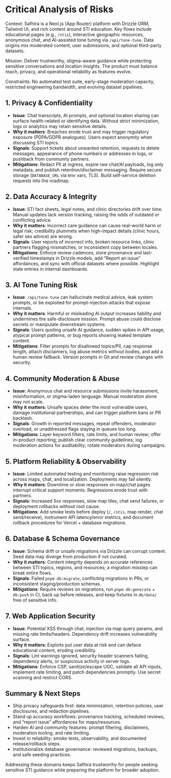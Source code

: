 # Critical Analysis of Risks

Context: Safhira is a Next.js (App Router) platform with Drizzle ORM, Tailwind UI, and rich content around STI education. Key flows include educational pages (e.g., `/stis`), interactive geographic resources, anonymous chat, and AI-assisted tone tuning via `/api/tone-tune`. Data origins mix moderated content, user submissions, and optional third-party datasets.

Mission: Deliver trustworthy, stigma-aware guidance while protecting sensitive conversations and location insights. The product must balance reach, privacy, and operational reliability as features evolve.

Constraints: No automated test suite, early-stage moderation capacity, restricted engineering bandwidth, and evolving dataset pipelines.

## 1. Privacy & Confidentiality

- **Issue**: Chat transcripts, AI prompts, and optional location sharing can surface health-related or identifying data. Without strict minimization, logs or analytics may retain sensitive details.
- **Why it matters**: Breaches erode trust and may trigger regulatory exposure (PDPA/GDPR analogues). Users expect anonymity when discussing STI topics.
- **Signals**: Support tickets about unwanted retention, requests to delete messages, appearance of phone numbers or addresses in logs, or pushback from community partners.
- **Mitigations**: Redact PII at ingress, expire raw chat/AI payloads, log only metadata, and publish retention/disclaimer messaging. Require secure storage (`DATABASE_URL` via env vars, TLS). Build self-service deletion requests into the roadmap.

## 2. Data Accuracy & Integrity

- **Issue**: STI fact sheets, legal notes, and clinic directories drift over time. Manual updates lack version tracking, raising the odds of outdated or conflicting advice.
- **Why it matters**: Incorrect care guidance can cause real-world harm or legal risk; credibility plummets when high-impact details (clinic hours, safer sex advice) are wrong.
- **Signals**: User reports of incorrect info, broken resource links, clinic partners flagging mismatches, or inconsistent copy between locales.
- **Mitigations**: Enforce review cadences, store provenance and last-verified timestamps in Drizzle models, add “Report an issue” affordances, and sync with official datasets where possible. Highlight stale entries in internal dashboards.

## 3. AI Tone Tuning Risk

- **Issue**: `/api/tone-tune` can hallucinate medical advice, leak system prompts, or be exploited for prompt-injection attacks that expose internals.
- **Why it matters**: Harmful or misleading AI output increases liability and undermines the safe-disclosure mission. Prompt abuse could disclose secrets or manipulate downstream systems.
- **Signals**: Users quoting unsafe AI guidance, sudden spikes in API usage, atypical prompt patterns, or bug reports showing leaked template content.
- **Mitigations**: Filter prompts for disallowed topics/PII, cap response length, attach disclaimers, log abuse metrics without bodies, and add a human review fallback. Version prompts in Git and review changes with security.

## 4. Community Moderation & Abuse

- **Issue**: Anonymous chat and resource submissions invite harassment, misinformation, or stigma-laden language. Manual moderation alone may not scale.
- **Why it matters**: Unsafe spaces deter the most vulnerable users, damage institutional partnerships, and can trigger platform bans or PR backlash.
- **Signals**: Growth in reported messages, repeat offenders, moderator overload, or unaddressed flags staying in queues too long.
- **Mitigations**: Layer keyword filters, rate limits, and human review; offer in-product reporting; publish clear community guidelines; log moderation actions for auditability; rotate moderators during campaigns.

## 5. Platform Reliability & Observability

- **Issue**: Limited automated testing and monitoring raise regression risk across maps, chat, and localization. Deployments may fail silently.
- **Why it matters**: Downtime or slow responses on map/chat pages interrupt critical support moments. Regressions erode trust with partners.
- **Signals**: Increased 5xx responses, slow map tiles, chat send failures, or deployment rollbacks without root cause.
- **Mitigations**: Add smoke tests before deploy (`/`, `/stis`, map render, chat send/receive), instrument API latency/error metrics, and document rollback procedures for Vercel + database migrations.

## 6. Database & Schema Governance

- **Issue**: Schema drift or unsafe migrations via Drizzle can corrupt content. Seed data may diverge from production if not curated.
- **Why it matters**: Content integrity depends on accurate references between STI topics, regions, and resources; a migration misstep can break entire flows.
- **Signals**: Failed `pnpm db:migrate`, conflicting migrations in PRs, or inconsistent staging/production schemas.
- **Mitigations**: Require reviews on migrations, run `pnpm db:generate` + `db:push` in CI, back up before releases, and keep fixtures in `db/data/` free of sensitive info.

## 7. Web Application Security

- **Issue**: Potential XSS through chat, injection via map query params, and missing rate limits/headers. Dependency drift increases vulnerability surface.
- **Why it matters**: Exploits put user data at risk and can deface educational content, eroding credibility.
- **Signals**: Lint warnings ignored, security header scanners failing, dependency alerts, or suspicious activity in server logs.
- **Mitigations**: Enforce CSP, sanitize/escape UGC, validate all API inputs, implement rate limiting, and patch dependencies promptly. Use secret scanning and restrict CORS.

## Summary & Next Steps

- Ship privacy safeguards first: data minimization, retention policies, user disclosures, and redaction pipelines.
- Stand up accuracy workflows: provenance tracking, scheduled reviews, and “report issue” affordances for maps/resources.
- Harden AI and community features: prompt filtering, disclaimers, moderation tooling, and rate limiting.
- Invest in reliability: smoke tests, observability, and documented release/rollback steps.
- Institutionalize database governance: reviewed migrations, backups, and safe seeding practices.

Addressing these domains keeps Safhira trustworthy for people seeking sensitive STI guidance while preparing the platform for broader adoption.
